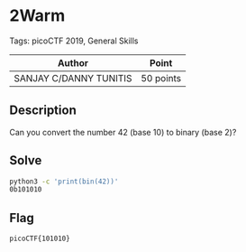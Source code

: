 # 2Warm

Tags: picoCTF 2019, General Skills

| Author | Point    |
| ------ | -------- |
| SANJAY C/DANNY TUNITIS |  50 points |

## Description

Can you convert the number 42 (base 10) to binary (base 2)?

## Solve

```bash
python3 -c 'print(bin(42))'
0b101010
```

## Flag
```
picoCTF{101010}
```